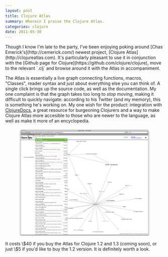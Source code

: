 ```yaml
---
layout: post
title: Clojure Atlas
summary: Wherein I praise the Clojure Atlas.
categories: clojure
date: 2011-05-30
---
```


<section>
Though I know I'm late to the party, I've been enjoying poking around [Chas Emerick's](http://cemerick.com/) newest project, [Clojure Atlas](http://clojureatlas.com). It's particularly pleasant to use it in conjunction with the [Github page for Clojure](https://github.com/clojure/clojure), move to the relevant `.clj` and browse around it with the Atlas in accompaniment.

The Atlas is essentially a live graph connecting functions, macros, "Classes", reader syntax and just about everything else you can think of. A single click brings up the source code, as well as the documentation. My one complaint is that the graph takes too long to *stop moving*, making it difficult to quickly navigate: according to his Twitter (and my memory), this is something he's working on. My one wish for the product: integration with [ClojureDocs](http://clojuredocs.org/), a great resource for burgeoning Clojurers and a way to make Clojure Atlas more accesible to those who are newer to the language, as well as make it more of an encyclopedia.

<figure class="fullwidth">

<img src="/images/clojure-atlas-screenshot.png" alt="example clojure atlas screenshot"/>
</figure>

<p>
It costs <span>\$</span>40 if you buy the Atlas for Clojure 1.2 and 1.3 (coming soon), or just <span>\$</span>5 if you'd like to buy the 1.2 version. It is definitely worth a look.
</p>
</section>
